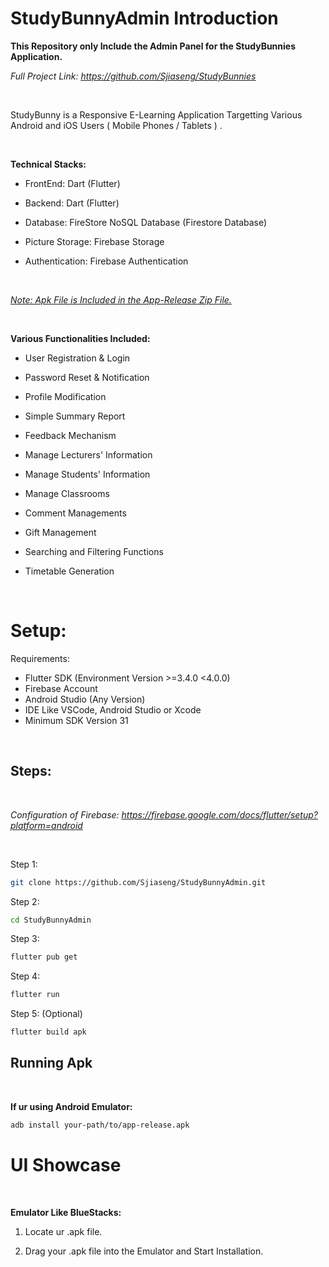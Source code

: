 # StudyBunnyAdmin Introduction

**This Repository only Include the Admin Panel for the StudyBunnies Application.**

*Full Project Link: <u>https://github.com/Sjiaseng/StudyBunnies</u>* 

<br>

StudyBunny is a Responsive E-Learning Application Targetting Various Android and iOS Users ( Mobile Phones / Tablets ) . 

<br>

**Technical Stacks:**

* FrontEnd: Dart (Flutter)

* Backend: Dart (Flutter)

* Database: FireStore NoSQL Database (Firestore Database)

* Picture Storage: Firebase Storage

* Authentication: Firebase Authentication

<br>

*<u>Note: Apk File is Included in the App-Release Zip File.</u>* 

<br>

**Various Functionalities Included:**

- User Registration & Login

- Password Reset & Notification

- Profile Modification

- Simple Summary Report

- Feedback Mechanism

- Manage Lecturers' Information

- Manage Students' Information

- Manage Classrooms

- Comment Managements

- Gift Management 

- Searching and Filtering Functions

- Timetable Generation

<br>

# Setup:

Requirements:

- Flutter SDK (Environment Version >=3.4.0 <4.0.0)
- Firebase Account
- Android Studio (Any Version)
- IDE Like VSCode, Android Studio or Xcode
- Minimum SDK Version 31

<br>

## Steps:

<br>

*Configuration of Firebase: https://firebase.google.com/docs/flutter/setup?platform=android*

<br>

Step 1:
```bash
git clone https://github.com/Sjiaseng/StudyBunnyAdmin.git
```

Step 2:
```bash
cd StudyBunnyAdmin
```

Step 3:
```bash
flutter pub get
```

Step 4:
```bash
flutter run
```

Step 5: (Optional)
```bash
flutter build apk
```

## Running Apk

<br>

**If ur using Android Emulator:**

```bash
adb install your-path/to/app-release.apk
```

# UI Showcase

<br>

**Emulator Like BlueStacks:**

1. Locate ur .apk file.

2. Drag your .apk file into the Emulator and Start Installation.
